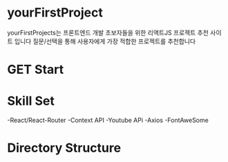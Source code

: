 # yourFirstProject

yourFirstProjects는 프론트엔드 개발 초보자들을 위한 리액트JS 프로젝트 추천 사이트 입니다
질문/선택을 통해 사용자에게 가장 적합한 프로젝트를 추천합니다 

# GET Start 



# Skill Set
-React/React-Router
-Context API
-Youtube APi
-Axios
-FontAweSome

# Directory Structure 


